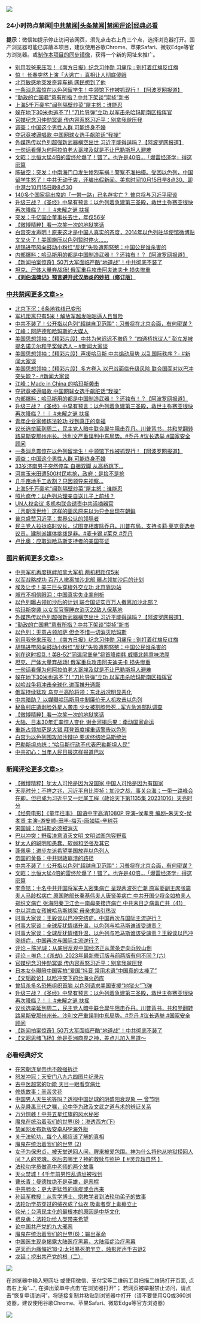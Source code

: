 ![](https://raw.githubusercontent.com/jsvpn/jsproxy/dev/64photo/fqnews-qr.jpg)

<div id="tt">
<h3>24小时热点禁闻|<a href="#%E4%B8%AD%E5%85%B1%E7%A6%81%E9%97%BB%E6%9B%B4%E5%A4%9A%E6%96%87%E7%AB%A0">中共禁闻</a>|<a href="#%E5%9B%BE%E7%89%87%E6%96%B0%E9%97%BB%E6%9B%B4%E5%A4%9A%E6%96%87%E7%AB%A0">头条禁闻</a>|<a href="#%E6%96%B0%E9%97%BB%E8%AF%84%E8%AE%BA%E6%9B%B4%E5%A4%9A%E6%96%87%E7%AB%A0">禁闻评论|<a href="#%E5%BF%85%E7%9C%8B%E7%BB%8F%E5%85%B8%E5%A5%BD%E6%96%87">经典必看</a></h3>
<div><b>提示：</b>微信如提示停止访问该网页，须先点击右上角三个点，选择浏览器打开。国产浏览器可能已屏蔽本项目，建议使用谷歌Chrome、苹果Safari、微软Edge等官方浏览器。或<a href="%E5%88%B6%E4%BD%9Cgit%E7%A6%81%E9%97%BB%E9%95%9C%E5%83%8F.md">制作本项目的同步镜像</a>，获得一个新的网址来推广。</div>
<ul>

<li><a href="/topimagenews/20231016/1947893.md">别用我爸来压我！《南方日报》纪念习仲勋 习痛斥 : 别打着红旗反红旗</a></li>
<li><a href="/baitai/20231016/1947917.md">惊！ 长春突然上演「大逃亡」真相让人彻底傻眼</a></li>
<li><a href="/baitai/20231016/1947945.md">北京敏感地突发奇异车祸 网民想到了他</a></li>
<li><a href="/cbnews/20231016/1947882.md">一条消息震惊在以色列留学生！中领馆下作被抓现行！【阿波罗网报道】</a></li>
<li><a href="/topimagenews/20231017/1948057.md">“勤政的亡国君”意有所指？中共下架谈“崇祯”新书</a></li>
<li><a href="/cbnews/20231016/1947790.md">上海5千万豪宅“闻到隔壁炒菜”屋主怒：谁能忍</a></li>
<li><a href="/topimagenews/20231016/1947865.md">躲在地下30米也逃不了! “刀片导弹”立功 以军击杀哈玛斯南区指挥官</a></li>
<li><a href="/comments/20231016/1947980.md">官媒纪念习仲勋冥诞 传内容惹怒习近平：别拿我爸压我</a></li>
<li><a href="/cbnews/20231016/1947846.md">调查：中国这个男性人群 可能终身不婚</a></li>
<li><a href="/cbnews/20231016/1948004.md">夺冠竟被逼唱歌 中国网球女选手飙脏话“我操”</a></li>
<li><a href="/topimagenews/20231017/1948104.md">外媒热传以色列超强新武器横空出世 习近平能得逞吗？【阿波罗网报道】</a></li>
<li><a href="/topimagenews/20231016/1947878.md">一句话看懂为何阿拉伯老大哥埃及就是不让巴勒斯坦人避难</a></li>
<li><a href="/comments/20231017/1948126.md">文昭：比恒大猛4倍的雷终於爆了！错了，也许是40倍...「爆雷经济学」得这麽算</a></li>
<li><a href="/sohnews/20231016/1947929.md">陈破空：突发：中南海门口发生惨烈车祸！警察不准拍摄。受困以色列，中国留学生怒了！中共无动于衷，还编出假新闻。美东时间10月15日早8点30、即中港台10月15日晚8点30</a></li>
<li><a href="/baitai/20231016/1947989.md">140多个国家将出席的「一带一路」已名存实亡？ 普京将与习近平密谈</a></li>
<li><a href="/comments/20231016/1947948.md">升级三战？《圣经》中早有预言：以色列着急建第三圣殿，救世主弥赛亚很快再次降临？！｜ #未解之谜 扶摇</a></li>
<li><a href="/cnnews/20231016/1947852.md">突发：千亿国企董事长去世，年仅56岁</a></li>
<li><a href="/topimagenews/20231016/1947770.md">【微博精粹】看一次笑一次的地狱笑话</a></li>
<li><a href="/sohnews/20231016/1947977.md">白宫突发声明！原来这才是中国人真实的态度，2014年以色列驻华使馆微博贴文又火了！美国施压以色列暂时停火……</a></li>
<li><a href="/topimagenews/20231016/1947881.md">胡锡进带风向鼓动小粉红“反犹”失败遭网怒憨：中国公民谁杀害的</a></li>
<li><a href="/cbnews/20231016/1947958.md">内部爆料：哈马斯用的都是中国制造武器！？还独有！？【阿波罗网报道】</a></li>
<li><a href="/comments/20231016/1947911.md">【新闻拍案惊奇】50万大军面临严酷“地道战”！中共彻底不装了</a></li>
<li><a href="/topimagenews/20231016/1947879.md">坦克、尸体大量弃战场! 俄军重兵攻击阿夫迪夫卡 损失惨重</a></li>
<li><b><a href="/comments/20200207/1272816.md" target="_blank">《刘伯温碑记》预言避开武汉肺炎的妙招（修订版）</a></b></li>
</ul>
</div>

<div class="catlist">
<h3><a href="/cbnews/" target="_blank">中共禁闻</a><span><a href="/cbnews/" target="_blank" rel="nofollow">更多文章>></a></span></h3>
<ul>
<li><a href="/cbnews/20231017/1948238.md" target="_blank">北京下沉：6条地铁线已变形</a></li>
<li><a href="/cbnews/20231017/1948161.md" target="_blank">军机距离只有5米！解放军越发咄咄逼人且冒险</a></li>
<li><a href="/comments/20231017/1948148.md" target="_blank">中共不装了！公开指以色列“超越自卫范围”；习普将在北京会面，有何密谋？</a></li>
<li><a href="/cbnews/20231017/1948141.md" target="_blank">江峰：阿萨德和哈玛斯的大媒人</a></li>
<li><a href="/cbnews/20231017/1948116.md" target="_blank">美国思想领袖：【精彩片段】中共为何迟迟不撤侨？ “四通桥抗议人” 彭立发被提名诺贝尔和平奖候选人 &#8211; #新闻大家谈</a></li>
<li><a href="/cbnews/20231017/1948115.md" target="_blank">美国思想领袖：【精彩片段】声援哈马斯 中共煽动局势 以乱国际秩序？- #新闻大家谈</a></li>
<li><a href="/cbnews/20231017/1948096.md" target="_blank">美国思想领袖：【精彩片段】多方卷入 以巴战面临升级风险 联合国面对以巴冲突失能？- #新闻大家谈</a></li>
<li><a href="/cbnews/20231017/1948075.md" target="_blank">江峰：Made in China 的哈玛斯袭击</a></li>
<li><a href="/cbnews/20231016/1948004.md" target="_blank">夺冠竟被逼唱歌 中国网球女选手飙脏话“我操”</a></li>
<li><a href="/cbnews/20231016/1947958.md" target="_blank">内部爆料：哈马斯用的都是中国制造武器！？还独有！？【阿波罗网报道】</a></li>
<li><a href="/comments/20231016/1947948.md" target="_blank">升级三战？《圣经》中早有预言：以色列着急建第三圣殿，救世主弥赛亚很快再次降临？！｜ #未解之谜 扶摇</a></li>
<li><a href="/cbnews/20231016/1947904.md" target="_blank">青年企业家修炼法轮功 找到真正的幸福</a></li>
<li><a href="/comments/20231016/1947938.md" target="_blank">议长选举延到周二，民主党人暗中联合犀牛阻击乔丹。川普背书，共和党翻转路易斯安那州州长。沙利文严重误判中东局势。#乔丹 #议长选举 #国家安全顾问</a></li>
<li><a href="/cbnews/20231016/1947882.md" target="_blank">一条消息震惊在以色列留学生！中领馆下作被抓现行！【阿波罗网报道】</a></li>
<li><a href="/cbnews/20231016/1947846.md" target="_blank">调查：中国这个男性人群 可能终身不婚</a></li>
<li><a href="/cbnews/20231016/1947826.md" target="_blank">33岁济南男子突然停车 自捆双脚 从高桥跳下…</a></li>
<li><a href="/cbnews/20231016/1947808.md" target="_blank">河南玉米田遭500村民哄抢，政府：是捡不是抢</a></li>
<li><a href="/cbnews/20231016/1947807.md" target="_blank">几千亩地手工收割？只因领导来视察…</a></li>
<li><a href="/cbnews/20231016/1947790.md" target="_blank">上海5千万豪宅“闻到隔壁炒菜”屋主怒：谁能忍</a></li>
<li><a href="/cbnews/20231016/1947771.md" target="_blank">照片疯传：以色列总理亲自送儿子上前线？</a></li>
<li><a href="/cbnews/20231016/1947765.md" target="_blank">UN人权会议 多机构联合谴责中共活摘器官</a></li>
<li><a href="/cbnews/20231016/1947751.md" target="_blank">〖兲朝浮世绘〗这样的画风原来以为只会出现在朝鲜</a></li>
<li><a href="/cbnews/20231016/1947652.md" target="_blank">普京盛赞习近平：世界公认的领导者</a></li>
<li><a href="/comments/20231016/1947637.md" target="_blank">民主党人拉拢临时议长，试图变相废除乔丹。川普布局，支持卡莉·莱克竞选参议员，建制派媒体挑拨是非。#麦卡锡 #莱克 #乔丹</a></li>
<li><a href="/cbnews/20231015/1947610.md" target="_blank">卢比奥：应取消哈马斯支持者的美国签证</a></li>

</ul>
</div>
<div class="catlist">
<h3><a href="/topimagenews/" target="_blank">图片新闻</a><span><a href="/topimagenews/" target="_blank" rel="nofollow">更多文章>></a></span></h3>
<ul>
<li><a href="/topimagenews/20231017/1948260.md" target="_blank">中共军机再度挑衅加拿大军机 两机相距仅5米</a></li>
<li><a href="/topimagenews/20231017/1948215.md" target="_blank">以军战略成功 百万人撤离加沙北部 曝占领加沙后的计划</a></li>
<li><a href="/topimagenews/20231017/1948214.md" target="_blank">埃及让步！美三巨头穿梭外交立功 北京靠边站</a></li>
<li><a href="/topimagenews/20231017/1948193.md" target="_blank">城市不相信眼泪：中国真实失业率剖析</a></li>
<li><a href="/topimagenews/20231017/1948192.md" target="_blank">以色列曝占领加沙后的计划 联合国证实百万人撤离加沙北部？</a></li>
<li><a href="/topimagenews/20231017/1948174.md" target="_blank">哈玛斯突袭 以女军官穿睡衣消灭22敌人保基地</a></li>
<li><a href="/topimagenews/20231017/1948104.md" target="_blank">外媒热传以色列超强新武器横空出世 习近平能得逞吗？【阿波罗网报道】</a></li>
<li><a href="/topimagenews/20231017/1948057.md" target="_blank">“勤政的亡国君”意有所指？中共下架谈“崇祯”新书</a></li>
<li><a href="/topimagenews/20231016/1947894.md" target="_blank">以色列：无意占领加萨 但会不惜一切消灭哈玛斯</a></li>
<li><a href="/topimagenews/20231016/1947893.md" target="_blank">别用我爸来压我！《南方日报》纪念习仲勋 习痛斥 : 别打着红旗反红旗</a></li>
<li><a href="/topimagenews/20231016/1947881.md" target="_blank">胡锡进带风向鼓动小粉红“反犹”失败遭网怒憨：中国公民谁杀害的</a></li>
<li><a href="/topimagenews/20231016/1947880.md" target="_blank">别在这时捣乱！美B-52“同温层堡垒”将首降南韩 威慑北韩意味浓厚</a></li>
<li><a href="/topimagenews/20231016/1947879.md" target="_blank">坦克、尸体大量弃战场! 俄军重兵攻击阿夫迪夫卡 损失惨重</a></li>
<li><a href="/topimagenews/20231016/1947878.md" target="_blank">一句话看懂为何阿拉伯老大哥埃及就是不让巴勒斯坦人避难</a></li>
<li><a href="/topimagenews/20231016/1947865.md" target="_blank">躲在地下30米也逃不了! “刀片导弹”立功 以军击杀哈玛斯南区指挥官</a></li>
<li><a href="/topimagenews/20231016/1947825.md" target="_blank">以哈战争将冲击全球化 进而推升通膨</a></li>
<li><a href="/topimagenews/20231016/1947806.md" target="_blank">俄军持续猛攻 乌克兰高阶将领：东北战况明显恶化</a></li>
<li><a href="/topimagenews/20231016/1947805.md" target="_blank">中共暗助？ 以媒曝哈玛斯用中制廉价无人机攻击以色列</a></li>
<li><a href="/topimagenews/20231016/1947789.md" target="_blank">秘鲁村庄遭剥脸外星人袭击 少女被割脖险死…军方急派部队调查</a></li>
<li><a href="/topimagenews/20231016/1947770.md" target="_blank">【微博精粹】看一次笑一次的地狱笑话</a></li>
<li><a href="/topimagenews/20231016/1947769.md" target="_blank">大陆、日本30年汇率惊人变化 谢金河揭后果：牵动国家命运</a></li>
<li><a href="/topimagenews/20231016/1947743.md" target="_blank">重新占领加萨是大错 拜登首度撂重话警告以色列</a></li>
<li><a href="/topimagenews/20231016/1947730.md" target="_blank">白宫为以色列围攻加沙辩护 要求终结哈马斯统治</a></li>
<li><a href="/topimagenews/20231016/1947729.md" target="_blank">巴勒斯坦总统：“哈马斯行动不代表巴勒斯坦人民”</a></li>
<li><a href="/topimagenews/20231016/1947651.md" target="_blank">中共初心：当年人民日报这样报道巴以</a></li>

</ul>
</div>
<div class="catlist">
<h3><a href="/comments/" target="_blank">新闻评论</a><span><a href="/comments/" target="_blank" rel="nofollow">更多文章>></a></span></h3>
<ul>
<li><a href="/comments/20231017/1948226.md" target="_blank">【微博精粹】犹太人可怜是因为没国家 中国人可怜是因为有国家</a></li>
<li><a href="/comments/20231017/1948211.md" target="_blank">天亮时分：不祥之兆，习近平自比崇祯；加沙之战，事关台海；一带一路峰会在即，但已成为习近平又一烂尾工程（政论天下第1135集 20231016）天亮时分</a></li>
<li><a href="/comments/20231017/1948208.md" target="_blank">【经典电影】《童年往事》 国语中字高清1080P 导演&#8211;侯孝贤 编剧&#8211;朱天文-侯孝贤 主演&#8211;游安顺-田丰-梅芳-唐如韫-辛树芬</a></li>
<li><a href="/comments/20231017/1948201.md" target="_blank">宋国诚：哈玛斯必须被消灭</a></li>
<li><a href="/comments/20231017/1948179.md" target="_blank">巴以冲突：野蛮决意消灭文明 文明试图包容野蛮</a></li>
<li><a href="/comments/20231017/1948178.md" target="_blank">犹太人的聪明和愚蠢、软弱和坚强及其它</a></li>
<li><a href="/comments/20231017/1948177.md" target="_blank">蓬佩奥：进步左派希望美国放弃以色列人</a></li>
<li><a href="/comments/20231017/1948175.md" target="_blank">帝国的黄昏：中共财政崩溃的路径</a></li>
<li><a href="/comments/20231017/1948148.md" target="_blank">中共不装了！公开指以色列“超越自卫范围”；习普将在北京会面，有何密谋？</a></li>
<li><a href="/comments/20231017/1948126.md" target="_blank">文昭：比恒大猛4倍的雷终於爆了！错了，也许是40倍&#8230;「爆雷经济学」得这麽算</a></li>
<li><a href="/comments/20231017/1948102.md" target="_blank">李燕铭：十名中共开国将军夫人密集病亡 呈现两波死亡潮 原军委副主席张震夫人马龄松病亡 原国防部长秦基伟夫人唐贤美病亡 中共开国少将金如柏夫人郑织文病亡 张海阳秦卫江金一南母亲接连病亡 中共末日之病毒亡共（41）</a></li>
<li><a href="/comments/20231017/1948089.md" target="_blank">中以混血女孩被哈马斯绑架 母亲求助引热议</a></li>
<li><a href="/comments/20231016/1948032.md" target="_blank">时事大家谈：王毅谈以巴冲突结症，中国再次与国际主流逆行？</a></li>
<li><a href="/comments/20231016/1948031.md" target="_blank">时事大家谈：全球反犹情绪升温，以色列与哈马斯谁该受谴责？</a></li>
<li><a href="/comments/20231016/1948019.md" target="_blank">时事大家谈：全球反犹情绪升温，以色列与哈马斯谁该受谴责？王毅谈以巴冲突结症，中国再次与国际主流逆行？</a></li>
<li><a href="/comments/20231016/1948014.md" target="_blank">评论 &#8211; 陈光诚：从底层反观中国经济正从萧条走向兵败山倒</a></li>
<li><a href="/comments/20231016/1948013.md" target="_blank">评论 &#8211; 唯色：《杀劫》2023年最新修订版与前两版有何不同？(六)</a></li>
<li><a href="/comments/20231016/1947980.md" target="_blank">官媒纪念习仲勋冥诞 传内容惹怒习近平：别拿我爸压我</a></li>
<li><a href="/comments/20231016/1947979.md" target="_blank">日本女仆曝陪中国客拍“爱国”抖音 常用术语“中国真的太棒了”</a></li>
<li><a href="/comments/20231016/1947959.md" target="_blank">【文韬政论】以哈冲突下的台海火药库</a></li>
<li><a href="/comments/20231016/1947957.md" target="_blank">曾狙杀多名恐怖组织首脑 以色列请求美国支援“地狱火”飞弹</a></li>
<li><a href="/comments/20231016/1947948.md" target="_blank">升级三战？《圣经》中早有预言：以色列着急建第三圣殿，救世主弥赛亚很快再次降临？！｜ #未解之谜 扶摇</a></li>
<li><a href="/comments/20231016/1947938.md" target="_blank">议长选举延到周二，民主党人暗中联合犀牛阻击乔丹。川普背书，共和党翻转路易斯安那州州长。沙利文严重误判中东局势。#乔丹 #议长选举 #国家安全顾问</a></li>
<li><a href="/comments/20231016/1947911.md" target="_blank">【新闻拍案惊奇】50万大军面临严酷“地道战”！中共彻底不装了</a></li>
<li><a href="/comments/20231016/1947910.md" target="_blank">【文昭思绪飞扬】他是亚洲商界之神，差点儿加入黑道～</a></li>

</ul>
</div>

<div class="catlist">
<h3>必看经典好文</h3>
<ul>
<li><a href="/lifebaike/20200315/1294178.md" target="_blank">在宋朝连皇帝也不敢强拆迁</a></li>
<li><a href="/comments/20200604/783200.md" target="_blank">怒发冲冠：天安门八九六四图片纪录片</a></li>
<li><a href="/lifebaike/20170523/762432.md" target="_blank">古中医超常的功能 天目一眼看穿病灶</a></li>
<li><a href="/comments/20220522/1736049.md" target="_blank">修炼故事：圣苦灵花</a></li>
<li><a href="/comments/20220208/1689146.md" target="_blank">中国男人天生劣等吗？透视中国足球的阴盛阳衰现象 — 曾节明</a></li>
<li><a href="/tculture/20180501/935934.md" target="_blank">从尧舜禹三代之嘱，论中华为政及文武之道与术的辨证关系</a></li>
<li><a href="/ccpdope/20210708/1583079.md" target="_blank">万分惊骇！中共五星红旗的风水秘密</a></li>
<li><a href="/topimagenews/20180527/948714.md" target="_blank">魔鬼在统治着我们的世界(8)：渗透西方(下)</a></li>
<li><a href="/comments/20200627/783266.md" target="_blank">禁闻网发布新版安卓APP海外版</a></li>
<li><a href="/topimagenews/20161125/619230.md" target="_blank">关于法轮功，每个人都应该了解的真相</a></li>
<li><a href="/topimagenews/20180520/944940.md" target="_blank">魔鬼在统治着我们的世界 (2)</a></li>
<li><a href="/comments/20211012/1636544.md" target="_blank">女子为保忠贞，被天堂送回人间，醒来被爱包围。神为什么将他从地狱捞回人间？人的灵魂，死后去哪里？神的救赎与照护【 #灵异超自然 】</a></li>
<li><a href="/comments/20200629/1352533.md" target="_blank">法轮功学员做高中老师的两个故事</a></li>
<li><a href="/ccpdope/20181219/1049286.md" target="_blank">天火焚城！4千年前男性乱遗址被找到</a></li>
<li><a href="/comments/20220727/1763613.md" target="_blank">曹长青：曼德拉绝不是英雄，是恶棍</a></li>
<li><a href="/comments/20200211/1275071.md" target="_blank">中共肺炎：更大更猛烈的瘟疫或会再来</a></li>
<li><a href="/comments/20210629/1576797.md" target="_blank">孙延军教授：从哲学博士、宗教学者到法轮功弟子的故事</a></li>
<li><a href="/comments/20210317/1506773.md" target="_blank">法轮功学员穿过的绒衣成了仙衣 吸毒者穿上毒瘾立止</a></li>
<li><a href="/cbnews/20220205/1688152.md" target="_blank">徐光：台湾民主化的最根本的原因是中华文化</a></li>
<li><a href="/comments/20220522/1736045.md" target="_blank">费良勇：法轮功给人类带来希望</a></li>
<li><a href="/comments/20200717/1361899.md" target="_blank">论中国共产党的九大邪恶</a></li>
<li><a href="/topimagenews/20180524/947358.md" target="_blank">魔鬼在统治着我们的世界(6)：输出革命</a></li>
<li><a href="/comments/20230815/1920336.md" target="_blank">中国医生现身揭露大陆医疗黑幕，大陆癌症治疗黑幕</a></li>
<li><a href="/tculture/20190304/1091070.md" target="_blank">逆天而为痛悔迟18-2:太祖暴死弟乍立，烛影斧声千古谜2</a></li>
<li><a href="/comments/20200928/1404653.md" target="_blank">龙延：挖出共产党的根（二）</a></li>

</ul>
</div>

![](https://raw.githubusercontent.com/jsvpn/jsproxy/dev/64photo/fqnews-qr.jpg)

在浏览器中输入短网址 或使用微信、支付宝等二维码工具扫描二维码打开页面, 点击右上角"...", 在弹出菜单中点击“在浏览器打开”； 若网页被举报禁止访问，请点击“恢复申请访问”，将链接复制并粘贴到浏览器中打开（请不要使用QQ或360浏览器，建议使用谷歌Chrome、苹果Safari、微软Edge等官方浏览器）

![](https://raw.githubusercontent.com/jsvpn/jsproxy/dev/64photo/wx.jpg)